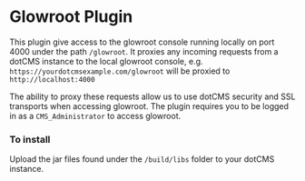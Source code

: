 # Glowroot Plugin

This plugin give access to the glowroot console running locally on port 4000 under the path `/glowroot`.  It proxies any incoming requests from a dotCMS instance to the local glowroot console, e.g. `https://yourdotcmsexample.com/glowroot` will be proxied to `http://localhost:4000` 

The ability to proxy these requests allow us to use dotCMS security and SSL transports when accessing glowroot.  The plugin requires you to be logged in as a `CMS_Administrator` to access glowroot. 


### To install
Upload the jar files found under the `/build/libs` folder to your dotCMS instance.
